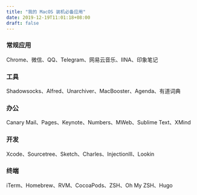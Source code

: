 ```yaml
---
title: "我的 MacOS 装机必备应用"
date: 2019-12-19T11:01:18+08:00
draft: false
---
```


### 常规应用
Chrome、微信、QQ、Telegram、网易云音乐、IINA、印象笔记

### 工具
Shadowsocks、Alfred、Unarchiver、MacBooster、Agenda、有道词典

### 办公
Canary Mail、Pages、Keynote、Numbers、MWeb、Sublime Text、XMind

### 开发
Xcode、Sourcetree、Sketch、Charles、Injectionlll、Lookin

### 终端
iTerm、Homebrew、RVM、CocoaPods、ZSH、Oh My ZSH、Hugo